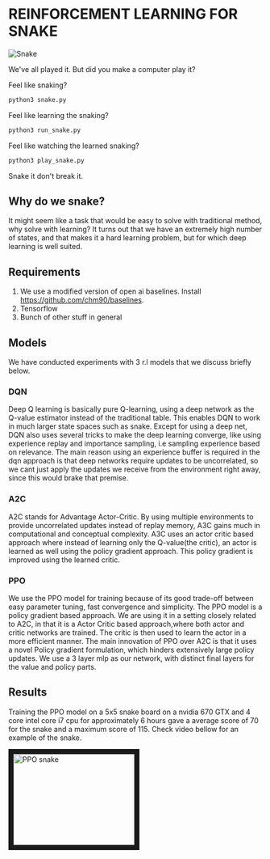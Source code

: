 # REINFORCEMENT LEARNING FOR SNAKE

![Snake](http://m.plonga.com/public/uploads/thumbs/nokia-snake-3310-html5-classic-online.jpg)

We've all played it. But did you make a computer play it?

Feel like snaking?

```python
python3 snake.py
```

Feel like learning the snaking?

```python
python3 run_snake.py
```

Feel like watching the learned snaking?

```python
python3 play_snake.py
```

Snake it don't break it.


## Why do we snake?

It might seem like a task that would be easy to solve with traditional method, why solve with learning?
It turns out that we have an extremely high number of states, and that makes it a hard learning problem, but for which deep learning is well suited.

## Requirements

1. We use a modified version of open ai baselines. Install https://github.com/chm90/baselines.
2. Tensorflow
3. Bunch of other stuff in general

## Models

We have conducted experiments with 3 r.l models that we discuss briefly below.

### DQN

Deep Q learning is basically pure Q-learning, using a deep network as the Q-value estimator instead of the traditional table. This enables DQN to work in much larger state spaces such as snake. Except for using a deep net, DQN also uses several tricks to make the deep learning converge, like using experience replay and importance sampling, i.e sampling experience based on relevance. The main reason using an experience buffer is required in the dqn approach is that deep networks require updates to be uncorrelated, so we cant just apply the updates we receive from the environment right away, since this would brake that premise.

### A2C

A2C stands for Advantage Actor-Critic. By using multiple environments to provide uncorrelated updates instead of replay memory, A3C gains much in computational and conceptual complexity. A3C uses an actor critic based approach where instead of learning only the Q-value(the critic), an actor is learned as well using the policy gradient approach. This policy gradient is improved using the learned critic. 

### PPO
We use the PPO model for training because of its good trade-off between easy parameter tuning, fast convergence and simplicity. The PPO model is a policy gradient based approach. We are using it in a setting closely related to A2C, in that it is a Actor Critic based approach,where both actor and critic networks are trained. The critic is then used to learn the actor in a more efficient manner. The main innovation of PPO over A2C is that it uses a novel Policy gradient formulation, which hinders extensively large policy updates. We use a 3 layer mlp as our network, with distinct final layers for the value and policy parts.

## Results

Training the PPO model on a 5x5 snake board on a nvidia 670 GTX and 4 core intel core i7 cpu for approximately 6 hours gave a average score of 70 for the snake and a maximum score of 115. Check video bellow for an example of the snake.

<a href="http://www.youtube.com/watch?feature=player_embedded&v=TtF2Qfnxu-k
" target="_blank"><img src="http://img.youtube.com/vi/TtF2Qfnxu-k/0.jpg" 
alt="PPO snake" width="240" height="180" border="10" /></a>
